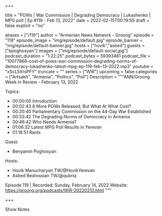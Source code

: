 +++

title = "POWs | War Commission | Degrading Democracy | Lukashenko | MPG poll | Ep #119 - Feb 13, 2022"
date = 2022-02-15T00:19:55
draft = false
explicit = "no"

aliases = ["/119"]
author = "Armenian News Network - Groong"
episode = "119"
episode_image = "img/episode/default.jpg"
episode_banner = "img/episode/default-banner.jpg"
hosts = ["hovik","asbed"]
guests = ["bpoghosyan"]
images = ["img/episode/default-social.jpg"]
podcast_duration = "1:22:25"
podcast_bytes = 59393461
podcast_file = "10077868-cost-of-pows-war-commission-degrading-norms-of-democracy-lukashenko-latest-mpg-ep-119-feb-13-2022.mp3"
youtube = "xScL5XrsPFY"
truncate = ""
series = ["WIR"]
upcoming = false
categories = ["Artsakh", "Armenia", "Politics", "Poll"]
Description = """ANN/Groong Week in Review - February 13, 2022

Topics:
* 00:00:00 Introduction
* 00:02:43 8 More POWs Released, But What At What Cost?
* 00:20:40 Parliamentary Commission on the 44-Day War Established
* 00:33:42 The Degrading Norms of Democracy in Armenia
* 00:46:42 Who Needs Armenia?
* 01:06:32 Latest MPG Poll Results in Yerevan
* 01:18:51 Rants

Guest:
* Benyamin Poghosyan

Hosts:
* Hovik Manucharyan TW/@HovikYerevan
* Asbed Bedrossian TW/@qubriq

Episode 119 | Recorded: Sunday, February 14, 2022
Website: https://groong.org/podcasts/WiR-20220213.html
"""

+++

Show Notes

